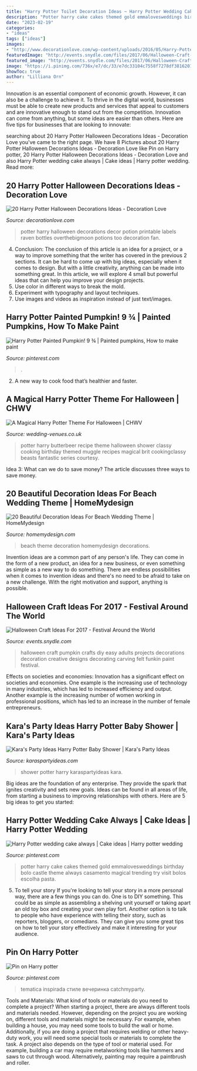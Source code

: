 ```yaml
---
title: "Harry Potter Toilet Decoration Ideas ~ Harry Potter Wedding Cake Always"
description: "Potter harry cake cakes themed gold emmalovesweddings birthday bolo castle theme always casamento magical trending try visit bolos escolha pasta"
date: "2023-02-19"
categories:
- "ideas"
tags: ["ideas"]
images:
- "http://www.decorationlove.com/wp-content/uploads/2016/05/Harry-Potter-Halloween-Decorations-2016.jpg"
featuredImage: "http://events.snydle.com/files/2017/06/Halloween-Craft-Ideas-For-2017-11.jpg"
featured_image: "http://events.snydle.com/files/2017/06/Halloween-Craft-Ideas-For-2017-11.jpg"
image: "https://i.pinimg.com/736x/e7/dc/33/e7dc33104c7558f7278df381620136f2--harry-potter-wedding-ab.jpg?b=t"
ShowToc: true
author: "Lilliana Orn"
---
```



Innovation is an essential component of economic growth. However, it can also be a challenge to achieve it. To thrive in the digital world, businesses must be able to create new products and services that appeal to customers and are innovative enough to stand out from the competition. Innovation can come from anything, but some ideas are easier than others. Here are five tips for businesses that are looking to innovate:

	

		
searching about 20 Harry Potter Halloween Decorations Ideas - Decoration Love you've came to the right page. We have 8 Pictures about 20 Harry Potter Halloween Decorations Ideas - Decoration Love like Pin on Harry potter, 20 Harry Potter Halloween Decorations Ideas - Decoration Love and also Harry Potter wedding cake always | Cake ideas | Harry potter wedding. Read more:
		
    
## 20 Harry Potter Halloween Decorations Ideas - Decoration Love

<img loading=lazy src="http://www.decorationlove.com/wp-content/uploads/2016/05/Harry-Potter-Halloween-Decorations-2016.jpg" onerror="this.onerror=null;this.src='https://tse3.mm.bing.net/th?id=OIP.zKaOTVI8v253mpqRMYUxJwHaLQ&amp;pid=15.1';" alt="20 Harry Potter Halloween Decorations Ideas - Decoration Love">

_Source: decorationlove.com_

>potter harry halloween decorations decor potion printable labels raven bottles overthebigmoon potions too decoration fan. 

	

4. Conclusion: The conclusion of this article is an idea for a project, or a way to improve something that the writer has covered in the previous 2 sections.
It can be hard to come up with big ideas, especially when it comes to design. But with a little creativity, anything can be made into something great. In this article, we will explore 4 small but powerful ideas that can help you improve your design projects.
1. Use color in different ways to break the mold.
2. Experiment with typography and layout techniques.
3. Use images and videos as inspiration instead of just text/images.

    
## Harry Potter Painted Pumpkin! 9 ¾ | Painted Pumpkins, How To Make Paint

<img loading=lazy src="https://i.pinimg.com/736x/67/98/62/6798624e80716867d2de7342dfffaaea.jpg" onerror="this.onerror=null;this.src='https://tse2.mm.bing.net/th?id=OIP.Y3hzG65q-OA8LWq1ginuzgHaNK&amp;pid=15.1';" alt="Harry Potter Painted Pumpkin! 9 ¾ | Painted pumpkins, How to make paint">

_Source: pinterest.com_

>. 

	

2. A new way to cook food that’s healthier and faster.

    
## A Magical Harry Potter Theme For Halloween | CHWV

<img loading=lazy src="https://www.wedding-venues.co.uk/sites/default/files/17.butterbeer-cookingclassy-magical-harry-potter-wedding-theme-for-haloween.jpg" onerror="this.onerror=null;this.src='https://tse2.mm.bing.net/th?id=OIP.de4xdKPGPdfdJhG6pQEwtgHaLH&amp;pid=15.1';" alt="A Magical Harry Potter Theme For Halloween | CHWV">

_Source: wedding-venues.co.uk_

>potter harry butterbeer recipe theme halloween shower classy cooking birthday themed muggle recipes magical brit cookingclassy beasts fantastic series courtesy. 

	

Idea 3: What can we do to save money?
The article discusses three ways to save money.

    
## 20 Beautiful Decoration Ideas For Beach Wedding Theme | HomeMydesign

<img loading=lazy src="http://homemydesign.com/wp-content/uploads/2017/05/tropical-beach-wedding-decorations.jpg" onerror="this.onerror=null;this.src='https://tse2.mm.bing.net/th?id=OIP.NLtuF8x0-sgGJSjr3XEcvAHaLG&amp;pid=15.1';" alt="20 Beautiful Decoration Ideas For Beach Wedding Theme | HomeMydesign">

_Source: homemydesign.com_

>beach theme decoration homemydesign decorations. 

	

Invention ideas are a common part of any person's life. They can come in the form of a new product, an idea for a new business, or even something as simple as a new way to do something. There are endless possibilities when it comes to invention ideas and there's no need to be afraid to take on a new challenge. With the right motivation and support, anything is possible.

    
## Halloween Craft Ideas For 2017 - Festival Around The World

<img loading=lazy src="http://events.snydle.com/files/2017/06/Halloween-Craft-Ideas-For-2017-11.jpg" onerror="this.onerror=null;this.src='https://tse1.mm.bing.net/th?id=OIP.4SWD3BeIB_XLMT7JUZx5NgHaLH&amp;pid=15.1';" alt="Halloween Craft Ideas For 2017 - Festival Around the World">

_Source: events.snydle.com_

>halloween craft pumpkin crafts diy easy adults projects decorations decoration creative designs decorating carving felt funkin paint festival. 

	

Effects on societies and economies:
Innovation has a significant effect on societies and economies. One example is the increasing use of technology in many industries, which has led to increased efficiency and output. Another example is the increasing number of women working in professional positions, which has led to an increase in the number of female entrepreneurs.

    
## Kara&#039;s Party Ideas Harry Potter Baby Shower | Kara&#039;s Party Ideas

<img loading=lazy src="https://karaspartyideas.com/wp-content/uploads/2017/12/Harry-Potter-Baby-Shower-via-Karas-Party-Ideas-KarasPartyIdeas.com10.jpg" onerror="this.onerror=null;this.src='https://tse3.mm.bing.net/th?id=OIP.WzizbOddcCdYvQDzjXhrHwHaLH&amp;pid=15.1';" alt="Kara&#039;s Party Ideas Harry Potter Baby Shower | Kara&#039;s Party Ideas">

_Source: karaspartyideas.com_

>shower potter harry karaspartyideas kara. 

	

Big ideas are the foundation of any enterprise. They provide the spark that ignites creativity and sets new goals. Ideas can be found in all areas of life, from starting a business to improving relationships with others. Here are 5 big ideas to get you started:

    
## Harry Potter Wedding Cake Always | Cake Ideas | Harry Potter Wedding

<img loading=lazy src="https://i.pinimg.com/736x/e7/dc/33/e7dc33104c7558f7278df381620136f2--harry-potter-wedding-ab.jpg?b=t" onerror="this.onerror=null;this.src='https://tse1.mm.bing.net/th?id=OIP.s7is1izEx35gQzxdWBNdnwHaMC&amp;pid=15.1';" alt="Harry Potter wedding cake always | Cake ideas | Harry potter wedding">

_Source: pinterest.com_

>potter harry cake cakes themed gold emmalovesweddings birthday bolo castle theme always casamento magical trending try visit bolos escolha pasta. 

	

5. To tell your story
If you're looking to tell your story in a more personal way, there are a few things you can do. One is to DIY something. This could be as simple as assembling a shelving unit yourself or taking apart an old toy box and creating your own play fort. Another option is to talk to people who have experience with telling their story, such as reporters, bloggers, or comedians. They can give you some great tips on how to tell your story effectively and make it interesting for your audience.

    
## Pin On Harry Potter

<img loading=lazy src="https://i.pinimg.com/736x/05/7e/92/057e926aff6cbf72771d25a65f94edd0.jpg" onerror="this.onerror=null;this.src='https://tse4.mm.bing.net/th?id=OIP.WA4U9KvH7PSq13fWp1IQ-gHaJ4&amp;pid=15.1';" alt="Pin on Harry potter">

_Source: pinterest.com_

>tematica inspirada стиле вечеринка catchmyparty. 

	

Tools and Materials: What kind of tools or materials do you need to complete a project?
When starting a project, there are always different tools and materials needed. However, depending on the project you are working on, different tools and materials might be necessary.  For example, when building a house, you may need some tools to build the wall or home.  Additionally, if you are doing a project that requires welding or other heavy-duty work, you will need some special tools or materials to complete the task.   A project also depends on the type of tool or material used. For example, building a car may require metalworking tools like hammers and saws to cut through wood. Alternatively, painting may require a paintbrush and roller.

